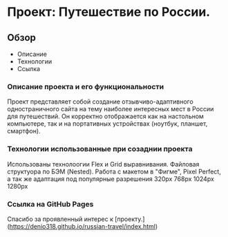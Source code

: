 # Проект: Путешествие по России.
## Обзор

* Описание
* Технологии
* Ссылка

### Описание проекта и его функциональности

Проект представляет собой создание отзывчиво-адаптивного одностраничного сайта на тему наиболее интересных мест в России для путешествий. Он корректно отображается как на настольном компьютере, так и на портативных устройствах (ноутбук, планшет, смартфон).

### Технологии использованные при созаднии проекта

Использованы технолоогии Flex и Grid выравнивания. Файловая структуора по БЭМ (Nested). Работа с макетом в "Фигме", Pixel Perfect, а так же адаптация под популярные разрешения 320px 768px 1024px 1280px

### Ссылка на GitHub Pages
Спасибо за проявленный интерес к [проекту.] (https://denio318.github.io/russian-travel/index.html)